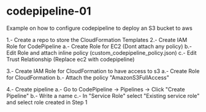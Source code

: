 # codepipeline-01
Example on how to configure codepipeline to deploy an S3 bucket to aws

1.- Create a repo to store the CloudFormation Templates
2.- Create IAM Role for CodePipeline
  a.- Create Role for EC2 (Dont attach any policy)
  b.- Edit Role and attach inline policy (custom_codepipeline_policy.json)
  c.- Edit Trust Relationship (Replace ec2 with codepipeline)

3.- Create IAM Role for CloudFormation to have access to s3
  a.- Create Role for CloudFormation
  b.- Attach the policy "AmazonS3FullAccess"

4.- Create pipeline
  a.- Go to CodePipeline -> Pipelines -> Click "Create Pipeline"
  b.- Write a name
  c.- In "Service Role" select "Existing service role" and select role created in Step 1
